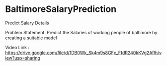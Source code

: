 # BaltimoreSalaryPrediction
Predict Salary Details

Problem Statement: Predict the Salaries of working people of baltimore by creating a suitable model

Video Link : https://drive.google.com/file/d/1DB0Wk_Sk4m9s8GFx_FfdR240kKVg2ARh/view?usp=sharing

